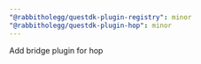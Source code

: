 ```yaml
---
"@rabbitholegg/questdk-plugin-registry": minor
"@rabbitholegg/questdk-plugin-hop": minor
---
```


Add bridge plugin for hop
